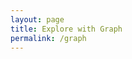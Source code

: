 ```yaml
---
layout: page
title: Explore with Graph
permalink: /graph
---
```


<div id='node-graph' class="border-4"></div>

